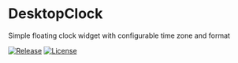 # DesktopClock
Simple floating clock widget with configurable time zone and format

[![Release](https://img.shields.io/github/release/danielchalmers/DesktopClock.svg?label=Release&maxAge=60)](https://github.com/danielchalmers/DesktopClock/releases/latest)
[![License](https://img.shields.io/github/license/danielchalmers/DesktopClock.svg?label=License&maxAge=86400)](LICENSE.md)
